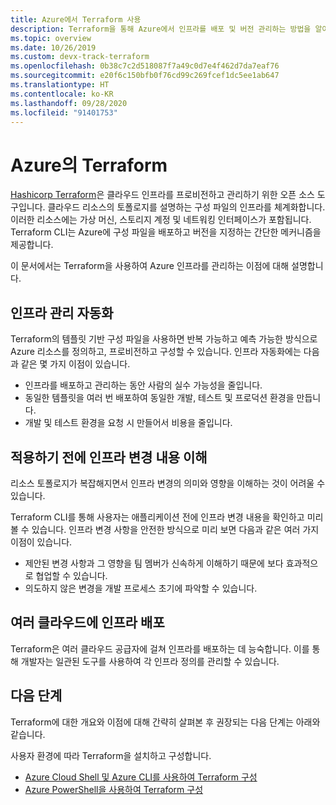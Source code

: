 ```yaml
---
title: Azure에서 Terraform 사용
description: Terraform을 통해 Azure에서 인프라를 배포 및 버전 관리하는 방법을 알아봅니다.
ms.topic: overview
ms.date: 10/26/2019
ms.custom: devx-track-terraform
ms.openlocfilehash: 0b38c7c2d518087f7a49c0d7e4f462d7da7eaf76
ms.sourcegitcommit: e20f6c150bfb0f76cd99c269fcef1dc5ee1ab647
ms.translationtype: HT
ms.contentlocale: ko-KR
ms.lasthandoff: 09/28/2020
ms.locfileid: "91401753"
---
```

# <a name="terraform-with-azure"></a>Azure의 Terraform

[Hashicorp Terraform](https://www.terraform.io/)은 클라우드 인프라를 프로비전하고 관리하기 위한 오픈 소스 도구입니다. 클라우드 리소스의 토폴로지를 설명하는 구성 파일의 인프라를 체계화합니다. 이러한 리소스에는 가상 머신, 스토리지 계정 및 네트워킹 인터페이스가 포함됩니다. Terraform CLI는 Azure에 구성 파일을 배포하고 버전을 지정하는 간단한 메커니즘을 제공합니다.

이 문서에서는 Terraform을 사용하여 Azure 인프라를 관리하는 이점에 대해 설명합니다.

## <a name="automate-infrastructure-management"></a>인프라 관리 자동화

Terraform의 템플릿 기반 구성 파일을 사용하면 반복 가능하고 예측 가능한 방식으로 Azure 리소스를 정의하고, 프로비전하고 구성할 수 있습니다. 인프라 자동화에는 다음과 같은 몇 가지 이점이 있습니다.

- 인프라를 배포하고 관리하는 동안 사람의 실수 가능성을 줄입니다.
- 동일한 템플릿을 여러 번 배포하여 동일한 개발, 테스트 및 프로덕션 환경을 만듭니다.
- 개발 및 테스트 환경을 요청 시 만들어서 비용을 줄입니다.

## <a name="understand-infrastructure-changes-before-being-applied"></a>적용하기 전에 인프라 변경 내용 이해

리소스 토폴로지가 복잡해지면서 인프라 변경의 의미와 영향을 이해하는 것이 어려울 수 있습니다.

Terraform CLI를 통해 사용자는 애플리케이션 전에 인프라 변경 내용을 확인하고 미리 볼 수 있습니다. 인프라 변경 사항을 안전한 방식으로 미리 보면 다음과 같은 여러 가지 이점이 있습니다.
- 제안된 변경 사항과 그 영향을 팀 멤버가 신속하게 이해하기 때문에 보다 효과적으로 협업할 수 있습니다.
- 의도하지 않은 변경을 개발 프로세스 초기에 파악할 수 있습니다.

## <a name="deploy-infrastructure-to-multiple-clouds"></a>여러 클라우드에 인프라 배포

Terraform은 여러 클라우드 공급자에 걸쳐 인프라를 배포하는 데 능숙합니다. 이를 통해 개발자는 일관된 도구를 사용하여 각 인프라 정의를 관리할 수 있습니다.

## <a name="next-steps"></a>다음 단계

Terraform에 대한 개요와 이점에 대해 간략히 살펴본 후 권장되는 다음 단계는 아래와 같습니다.

사용자 환경에 따라 Terraform을 설치하고 구성합니다.

- [Azure Cloud Shell 및 Azure CLI를 사용하여 Terraform 구성](get-started-cloud-shell.md)
- [Azure PowerShell을 사용하여 Terraform 구성](get-started-powershell.md)
